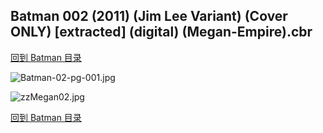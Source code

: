 ## Batman 002 (2011) (Jim Lee Variant) (Cover ONLY) [extracted] (digital) (Megan-Empire).cbr


[回到 Batman 目录](https://github.com/alicewish/markdown/blob/master/series/Batman.md)


![Batman-02-pg-001.jpg](https://wx1.sinaimg.cn/large/6a9fdecagy1fq32ntc41gj21hc29zb29.jpg)

![zzMegan02.jpg](https://wx1.sinaimg.cn/large/6a9fdecagy1fnp3hn4kp3j20zk1lzk5v.jpg)

[回到 Batman 目录](https://github.com/alicewish/markdown/blob/master/series/Batman.md)

